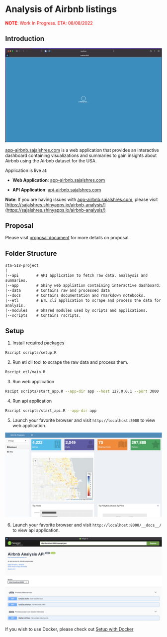 # Analysis of Airbnb listings

<p style='color:red'><b>NOTE</b>: Work In Progress. ETA: 08/08/2022</p>

## Introduction

![App Demo](./docs/images/app-demo.gif)

[app-airbnb.sajalshres.com](https://app-airbnb.sajalshres.com) is a web application that provides an interactive dashboard containing visualizations and summaries to gain insights about Airbnb using the Airbnb dataset for the USA.

Application is live at:

- **Web Application**: [app-airbnb.sajalshres.com](https://app-airbnb.sajalshres.com)

- **API Application**: [api-airbnb.sajalshres.com](https://api-airbnb.sajalshres.com)

**Note**: If you are having issues with [app-airbnb.sajalshres.com](https://app-airbnb.sajalshres.com), please visit [https://sajalshres.shinyapps.io/airbnb-analysis/](https://sajalshres.shinyapps.io/airbnb-analysis/)

## Proposal

Please visit [proposal document](./docs/proposal.md) for more details on proposal.

## Folder Structure

```
sta-518-project
|
|--api        # API application to fetch raw data, analaysis and summaries.
|--app        # Shiny web appliation containing interactive dashboard.
|--data       # Contains raw and processed data
|--docs       # Contains documentation and rmarkdown notebooks.
|--etl        # ETL cli application to scrape and process the data for analysis.
|--modules    # Shared modules used by scripts and applications.
|--scripts    # Contains rscripts.
```

## Setup

1. Install required packages

  ```bash
  Rscript scripts/setup.R
  ```

2. Run etl cli tool to scrape the raw data and process them.

  ```bash
  Rscript etl/main.R
  ```
  
3. Run web application

  ```bash
  Rscipt scripts/start_app.R --app-dir app --host 127.0.0.1 --port 3000
  ```

4. Run api application

  ```bash
  Rscript scripts/start_api.R --app-dir app
  ```
5. Launch your favorite browser and visit `http://localhost:3000` to view web application.

<p align="center">
  <img src="./docs/images/app-screenshot.png" alt="App Screenshot" width="800"/>
</p>


6. Launch your favorite browser and visit `http://localhost:8000/__docs__/` to view api application.

<p align="center">
  <img src="./docs/images/api-screenshot.png" alt="Api Screenshot" width="800"/>
</p>

If you wish to use Docker, please check out [Setup with Docker](./docs/docker.md)

